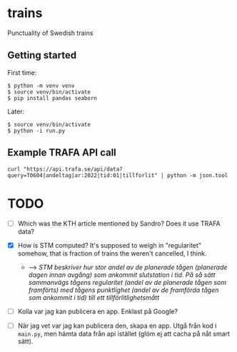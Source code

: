 # trains
Punctuality of Swedish trains

## Getting started
First time:
```
$ python -m venv venv
$ source venv/bin/activate
$ pip install pandas seaborn
```
Later:
```
$ source venv/bin/activate
$ python -i run.py
```

## Example TRAFA API call
```
curl "https://api.trafa.se/api/data?query=T0604|andeltag|ar:2022|tid:01|tillforlit" | python -m json.tool
```

# TODO

- [ ] Which was the KTH article mentioned by Sandro? Does it use TRAFA data?
- [X] How is STM computed? It's supposed to weigh in "regularitet" somehow, that is fraction of trains the weren't cancelled, I think.
  - --> *STM beskriver hur stor andel av de planerade tågen (planerade dagen innan avgång) som ankommit slutstation i tid. På så sätt sammanvägs tågens regularitet (andel av de planerade tågen som framförts) med tågens punktlighet (andel av de framförda tågen som ankommit i tid) till ett tillförlitlighetsmått*
- [ ] Kolla var jag kan publicera en app. Enklast på Google? 
- [ ] När jag vet var jag kan publicera den, skapa en app. Utgå från kod i `main.py`, men hämta data från api istället (glöm ej att cacha på nåt smart sätt).

